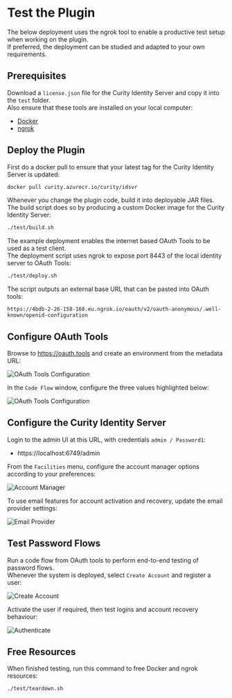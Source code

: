 # Test the Plugin

The below deployment uses the ngrok tool to enable a productive test setup when working on the plugin.\
If preferred, the deployment can be studied and adapted to your own requirements.

## Prerequisites

Download a `license.json` file for the Curity Identity Server and copy it into the `test` folder.\
Also ensure that these tools are installed on your local computer:

- [Docker](https://www.docker.com/products/docker-desktop)
- [ngrok](https://ngrok.com/download)

## Deploy the Plugin

First do a docker pull to ensure that your latest tag for the Curity Identity Server is updated:

```bash
docker pull curity.azurecr.io/curity/idsvr
```

Whenever you change the plugin code, build it into deployable JAR files.\
The build script does so by producing a custom Docker image for the Curity Identity Server:

```bash
./test/build.sh
```

The example deployment enables the internet based OAuth Tools to be used as a test client.\
The deployment script uses ngrok to expose port 8443 of the local identity server to OAuth Tools:

```bash
./test/deploy.sh
```

The script outputs an external base URL that can be pasted into OAuth tools:

```text
https://4bdb-2-26-158-168.eu.ngrok.io/oauth/v2/oauth-anonymous/.well-known/openid-configuration
```

## Configure OAuth Tools

Browse to https://oauth.tools and create an environment from the metadata URL:

![OAuth Tools Configuration](images/oauthtools-configuration.png)

In the `Code Flow` window, configure the three values highlighted below:

![OAuth Tools Configuration](images/codeflow-settings.png)

## Configure the Curity Identity Server

Login to the admin UI at this URL, with credentials `admin / Password1`:

- https://localhost:6749/admin

From the `Facilities` menu, configure the account manager options according to your preferences:

![Account Manager](../doc/images/shared/account-manager.png)

To use email features for account activation and recovery, update the email provider settings:

![Email Provider](../doc/images/shared/email-provider.png)

## Test Password Flows

Run a code flow from OAuth tools to perform end-to-end testing of password flows.\
Whenever the system is deployed, select `Create Account` and register a user:

![Create Account](../doc/images/create-account/initial.png)

Activate the user if required, then test logins and account recovery behaviour:

![Authenticate](../doc/images/authentication/initial.png)

## Free Resources

When finished testing, run this command to free Docker and ngrok resources:

```bash
./test/teardown.sh
```
